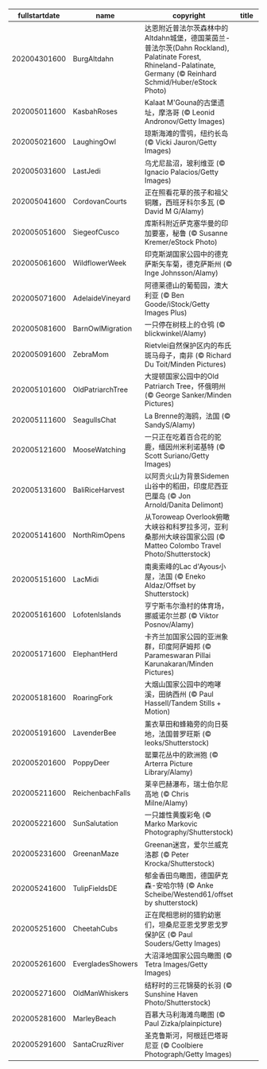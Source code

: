 |fullstartdate|name|copyright|title|image|
|--|--|--|--|--|
202004301600|BurgAltdahn|达恩附近普法尔茨森林中的Altdahn城堡，德国莱茵兰-普法尔茨(Dahn Rockland), Palatinate Forest, Rhineland-Palatinate, Germany (© Reinhard Schmid/Huber/eStock Photo)||![](/zh-CN/2020/05/202004301600BurgAltdahn.jpg)|
202005011600|KasbahRoses|Kalaat M'Gouna的古堡遗址，摩洛哥 (© Leonid Andronov/Getty Images)||![](/zh-CN/2020/05/202005011600KasbahRoses.jpg)|
202005021600|LaughingOwl|琼斯海滩的雪鸮，纽约长岛 (© Vicki Jauron/Getty Images)||![](/zh-CN/2020/05/202005021600LaughingOwl.jpg)|
202005031600|LastJedi|乌尤尼盐沼，玻利维亚 (© Ignacio Palacios/Getty Images)||![](/zh-CN/2020/05/202005031600LastJedi.jpg)|
202005041600|CordovanCourts|正在照看花草的孩子和祖父铜雕，西班牙科尔多瓦 (© David M G/Alamy)||![](/zh-CN/2020/05/202005041600CordovanCourts.jpg)|
202005051600|SiegeofCusco|库斯科附近萨克塞华曼的印加要塞，秘鲁 (© Susanne Kremer/eStock Photo)||![](/zh-CN/2020/05/202005051600SiegeofCusco.jpg)|
202005061600|WildflowerWeek|印克斯湖国家公园中的德克萨斯矢车菊，德克萨斯州 (© Inge Johnsson/Alamy)||![](/zh-CN/2020/05/202005061600WildflowerWeek.jpg)|
202005071600|AdelaideVineyard|阿德莱德山的葡萄园，澳大利亚 (© Ben Goode/iStock/Getty Images Plus)||![](/zh-CN/2020/05/202005071600AdelaideVineyard.jpg)|
202005081600|BarnOwlMigration|一只停在树枝上的仓鸮 (© blickwinkel/Alamy)||![](/zh-CN/2020/05/202005081600BarnOwlMigration.jpg)|
202005091600|ZebraMom|Rietvlei自然保护区内的布氏斑马母子，南非 (© Richard Du Toit/Minden Pictures)||![](/zh-CN/2020/05/202005091600ZebraMom.jpg)|
202005101600|OldPatriarchTree|大提顿国家公园中的Old Patriarch Tree，怀俄明州 (© George Sanker/Minden Pictures)||![](/zh-CN/2020/05/202005101600OldPatriarchTree.jpg)|
202005111600|SeagullsChat|La Brenne的海鸥，法国 (© SandyS/Alamy)||![](/zh-CN/2020/05/202005111600SeagullsChat.jpg)|
202005121600|MooseWatching|一只正在吃着百合花的驼鹿，缅因州米利诺基特 (© Scott Suriano/Getty Images)||![](/zh-CN/2020/05/202005121600MooseWatching.jpg)|
202005131600|BaliRiceHarvest|以阿贡火山为背景Sidemen山谷中的稻田，印度尼西亚巴厘岛 (© Jon Arnold/Danita Delimont)||![](/zh-CN/2020/05/202005131600BaliRiceHarvest.jpg)|
202005141600|NorthRimOpens|从Toroweap Overlook俯瞰大峡谷和科罗拉多河，亚利桑那州大峡谷国家公园 (© Matteo Colombo Travel Photo/Shutterstock)||![](/zh-CN/2020/05/202005141600NorthRimOpens.jpg)|
202005151600|LacMidi|南奥索峰的Lac d'Ayous小屋，法国 (© Eneko Aldaz/Offset by Shutterstock)||![](/zh-CN/2020/05/202005151600LacMidi.jpg)|
202005161600|LofotenIslands|亨宁斯韦尔渔村的体育场，挪威诺尔兰郡 (© Viktor Posnov/Alamy)||![](/zh-CN/2020/05/202005161600LofotenIslands.jpg)|
202005171600|ElephantHerd|卡齐兰加国家公园的亚洲象群，印度阿萨姆邦 (© Parameswaran Pillai Karunakaran/Minden Pictures)||![](/zh-CN/2020/05/202005171600ElephantHerd.jpg)|
202005181600|RoaringFork|大烟山国家公园中的咆哮溪，田纳西州 (© Paul Hassell/Tandem Stills + Motion)||![](/zh-CN/2020/05/202005181600RoaringFork.jpg)|
202005191600|LavenderBee|薰衣草田和蜂箱旁的向日葵地，法国普罗旺斯 (© leoks/Shutterstock)||![](/zh-CN/2020/05/202005191600LavenderBee.jpg)|
202005201600|PoppyDeer|罂粟花丛中的欧洲狍 (© Arterra Picture Library/Alamy)||![](/zh-CN/2020/05/202005201600PoppyDeer.jpg)|
202005211600|ReichenbachFalls|莱辛巴赫瀑布，瑞士伯尔尼高地 (© Chris Milne/Alamy)||![](/zh-CN/2020/05/202005211600ReichenbachFalls.jpg)|
202005221600|SunSalutation|一只雄性黄腹彩龟 (© Marko Markovic Photography/Shutterstock)||![](/zh-CN/2020/05/202005221600SunSalutation.jpg)|
202005231600|GreenanMaze|Greenan迷宫，爱尔兰威克洛郡 (© Peter Krocka/Shutterstock)||![](/zh-CN/2020/05/202005231600GreenanMaze.jpg)|
202005241600|TulipFieldsDE|郁金香田鸟瞰图，德国萨克森-安哈尔特 (© Anke Scheibe/Westend61/offset by shutterstock)||![](/zh-CN/2020/05/202005241600TulipFieldsDE.jpg)|
202005251600|CheetahCubs|正在爬相思树的猎豹幼崽们，坦桑尼亚恩戈罗恩戈罗保护区 (© Paul Souders/Getty Images)||![](/zh-CN/2020/05/202005251600CheetahCubs.jpg)|
202005261600|EvergladesShowers|大沼泽地国家公园鸟瞰图 (© Tetra Images/Getty Images)||![](/zh-CN/2020/05/202005261600EvergladesShowers.jpg)|
202005271600|OldManWhiskers|结籽时的三花锦葵的长羽 (© Sunshine Haven Photo/Shutterstock)||![](/zh-CN/2020/05/202005271600OldManWhiskers.jpg)|
202005281600|MarleyBeach|百慕大马利海滩鸟瞰图 (© Paul Zizka/plainpicture)||![](/zh-CN/2020/05/202005281600MarleyBeach.jpg)|
202005291600|SantaCruzRiver|圣克鲁斯河，阿根廷巴塔哥尼亚 (© Coolbiere Photograph/Getty Images)||![](/zh-CN/2020/05/202005291600SantaCruzRiver.jpg)|
